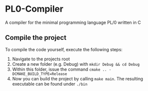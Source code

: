 # PL0-Compiler
A compiler for the minimal programming language PL/0 written in C

## Compile the project
To compile the code yourself, execute the following steps:

1. Navigate to the projects root
2. Create a new folder (e.g. Debug) with `mkdir Debug && cd Debug`
3. Within this folder, issue the command `cmake .. -DCMAKE_BUILD_TYPE=Release`
4. Now you can build the project by calling `make main`. The resulting executable can be found under `./bin`